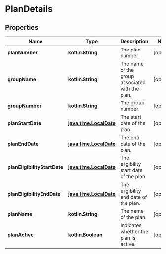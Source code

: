 
# PlanDetails

## Properties
| Name | Type | Description | Notes |
| ------------ | ------------- | ------------- | ------------- |
| **planNumber** | **kotlin.String** | The plan number. |  [optional] |
| **groupName** | **kotlin.String** | The name of the group associated with the plan. |  [optional] |
| **groupNumber** | **kotlin.String** | The group number. |  [optional] |
| **planStartDate** | [**java.time.LocalDate**](java.time.LocalDate.md) | The start date of the plan. |  [optional] |
| **planEndDate** | [**java.time.LocalDate**](java.time.LocalDate.md) | The end date of the plan. |  [optional] |
| **planEligibilityStartDate** | [**java.time.LocalDate**](java.time.LocalDate.md) | The eligibility start date of the plan. |  [optional] |
| **planEligibilityEndDate** | [**java.time.LocalDate**](java.time.LocalDate.md) | The eligibility end date of the plan. |  [optional] |
| **planName** | **kotlin.String** | The name of the plan. |  [optional] |
| **planActive** | **kotlin.Boolean** | Indicates whether the plan is active. |  [optional] |



